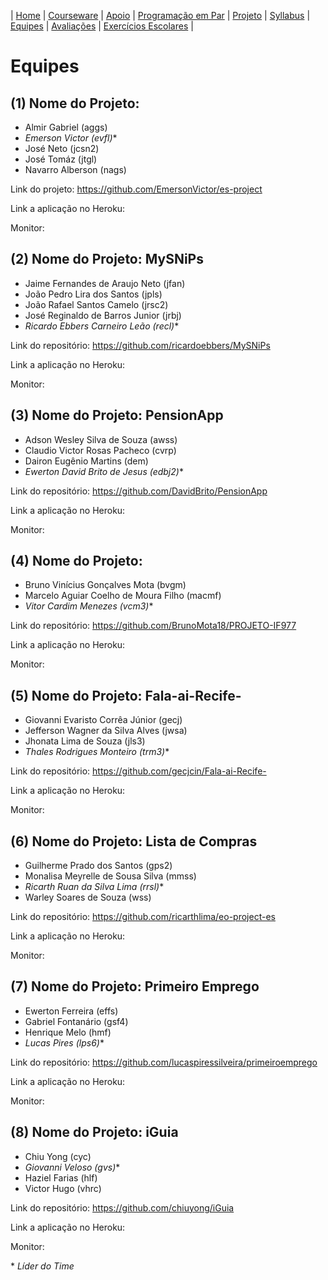 | [Home](https://github.com/vinicius3w/if977) | [Courseware](/pages/courseware.md) | [Apoio](/pages/apoio.md) | [Programação em Par](/pages/pairprogramming.md) | [Projeto](/pages/projeto.md) | [Syllabus](/pages/syllabus.md) | [Equipes](/pages/equipes.md) | [Avaliações](/pages/avaliacoes.md) | [Exercícios Escolares](/pages/exerciciosescolares.md) |

# Equipes

## (1) Nome do Projeto:

* Almir Gabriel (aggs)
* _Emerson Victor (evfl)_\*
* José Neto (jcsn2)
* José Tomáz (jtgl)
* Navarro Alberson (nags)

Link do projeto: <https://github.com/EmersonVictor/es-project>

Link a aplicação no Heroku:

Monitor:

## (2) Nome do Projeto: MySNiPs

* Jaime Fernandes de Araujo Neto (jfan)
* João Pedro Lira dos Santos (jpls)
* João Rafael Santos Camelo (jrsc2)
* José Reginaldo de Barros Junior (jrbj)
* _Ricardo Ebbers Carneiro Leão (recl)_\*

Link do repositório: <https://github.com/ricardoebbers/MySNiPs>

Link a aplicação no Heroku:

Monitor:

## (3) Nome do Projeto: PensionApp

* Adson Wesley Silva de Souza (awss)
* Claudio Victor Rosas Pacheco (cvrp)
* Dairon Eugênio Martins (dem)
* _Ewerton David Brito de Jesus (edbj2)_\*

Link do repositório: <https://github.com/DavidBrito/PensionApp>

Link a aplicação no Heroku:

Monitor:

## (4) Nome do Projeto:

* Bruno Vinícius Gonçalves Mota (bvgm)
* Marcelo Aguiar Coelho de Moura Filho (macmf)
* _Vitor Cardim Menezes (vcm3)_\*

Link do repositório: <https://github.com/BrunoMota18/PROJETO-IF977>

Link a aplicação no Heroku:

Monitor:

## (5) Nome do Projeto: Fala-ai-Recife-

* Giovanni Evaristo Corrêa Júnior (gecj)
* Jefferson Wagner da Silva Alves (jwsa)
* Jhonata Lima de Souza (jls3)
* _Thales Rodrigues Monteiro (trm3)_\*

Link do repositório: <https://github.com/gecjcin/Fala-ai-Recife->

Link a aplicação no Heroku:

Monitor:

## (6) Nome do Projeto: Lista de Compras

* Guilherme Prado dos Santos (gps2)
* Monalisa Meyrelle de Sousa Silva (mmss)
* _Ricarth Ruan da Silva Lima  (rrsl)_\*
* Warley Soares de Souza (wss)

Link do repositório: <https://github.com/ricarthlima/eo-project-es>

Link a aplicação no Heroku:

Monitor:

## (7) Nome do Projeto: Primeiro Emprego

* Ewerton Ferreira (effs)
* Gabriel Fontanário (gsf4)
* Henrique Melo (hmf)
* _Lucas Pires (lps6)_\*

Link do repositório: <https://github.com/lucaspiressilveira/primeiroemprego>

Link a aplicação no Heroku:

Monitor:

## (8) Nome do Projeto: iGuia

* Chiu Yong (cyc)
* _Giovanni Veloso (gvs)_\*
* Haziel Farias (hlf)
* Victor Hugo (vhrc)

Link do repositório: <https://github.com/chiuyong/iGuia>

Link a aplicação no Heroku:

Monitor:

\* _Líder do Time_
